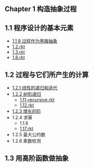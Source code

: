 Chapter 1 构造抽象过程
---

## 1.1 程序设计的基本元素

- [1.1.8 过程作为黑箱抽象](1.1.8.md)
- [1.2.rkt](1.2.rkt)
- [1.3.rkt](1.3.rkt)
- [1.8.rkt](1.8.rkt)

## 1.2 过程与它们所产生的计算

- [1.2.1 线性的递归和迭代](1.2.1.md)
- [1.2.2 树形递归](1.2.2.md)
    - [1.11-recursive.rkt](1.11-recursive.rkt)
    - [1.12.rkt](1.12.rkt)
- [1.2.3 增长的阶](1.2.3.md)
- 1.2.4 求幂
    - 1.1.6
    - [1.17.rkt](1.17.rkt)
- 1.2.5 最大公约数
- 1.2.6 素数检测

## 1.3 用高阶函数做抽象
